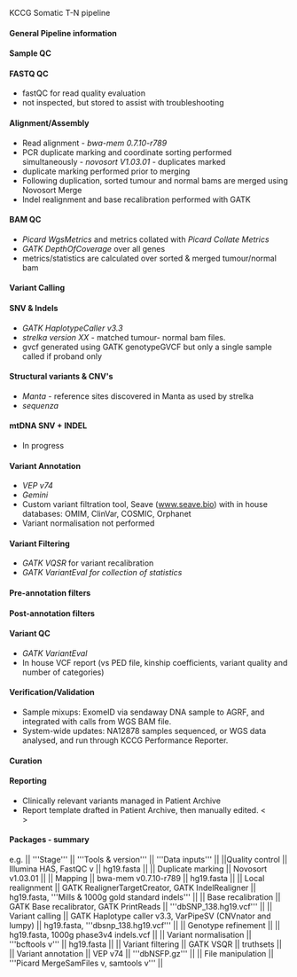  KCCG Somatic T-N pipeline

#### General Pipeline information


#### Sample QC

#### FASTQ QC

 * fastQC for read quality evaluation
 * not inspected, but stored to assist with troubleshooting

#### Alignment/Assembly

 * Read alignment - _bwa-mem 0.7.10-r789_
 * PCR duplicate marking and coordinate sorting performed simultaneously - _novosort V1.03.01_ - duplicates marked
 * duplicate marking performed prior to merging
 * Following duplication, sorted tumour and normal bams are merged using Novosort Merge
 * Indel realignment and base recalibration performed with GATK

#### BAM QC

 * _Picard WgsMetrics_ and metrics collated with _Picard Collate Metrics_
 * _GATK DepthOfCoverage_ over all genes
 * metrics/statistics are calculated over sorted & merged tumour/normal bam

#### Variant Calling

#### SNV & Indels 

 * _GATK HaplotypeCaller v3.3_
 * _strelka version XX_ - matched tumour- normal bam files.
 * gvcf generated using GATK genotypeGVCF but only a single sample called if proband only

#### Structural variants & CNV's 
 * _Manta_ - reference sites discovered in Manta as used by strelka
 * _sequenza_

#### mtDNA SNV + INDEL 
 * In progress

#### Variant Annotation

 * _VEP v74_
 * _Gemini_
 * Custom variant filtration tool, Seave (www.seave.bio) with in house databases: OMIM, ClinVar, COSMIC, Orphanet
 * Variant normalisation not performed

#### Variant Filtering

 * _GATK VQSR_ for variant recalibration
 * _GATK VariantEval for collection of statistics_

#### Pre-annotation filters 

#### Post-annotation filters 

#### Variant QC

 * _GATK VariantEval_
 * In house VCF report (vs PED file, kinship coefficients, variant quality and number of categories)

#### Verification/Validation

 * Sample mixups: ExomeID via sendaway DNA sample to AGRF, and integrated with calls from WGS BAM file.
 * System-wide updates: NA12878 samples sequenced, or WGS data analysed, and run through KCCG Performance Reporter.

#### Curation


#### Reporting

 * Clinically relevant variants managed in Patient Archive
 * Report template drafted in Patient Archive, then manually edited.
<<BR>>

#### Packages - summary

e.g.
|| '''Stage''' || '''Tools & version''' || '''Data inputs''' ||
||Quality control || Illumina HAS, FastQC v || hg19.fasta ||
|| Duplicate marking || Novosort v1.03.01 ||
|| Mapping || bwa-mem v0.7.10-r789 || hg19.fasta ||
|| Local realignment || GATK RealignerTargetCreator, GATK IndelRealigner || hg19.fasta, '''Mills & 1000g gold standard indels''' ||
|| Base recalibration || GATK Base recalibrator, GATK PrintReads || '''dbSNP_138.hg19.vcf''' ||
|| Variant calling || GATK Haplotype caller v3.3, VarPipeSV (CNVnator and lumpy) || hg19.fasta, '''dbsnp_138.hg19.vcf''' ||
|| Genotype refinement ||  || hg19.fasta, 1000g phase3v4 indels.vcf ||
|| Variant normalisation || '''bcftools v''' || hg19.fasta ||
|| Variant filtering || GATK VSQR || truthsets ||
|| Variant annotation || VEP v74 || '''dbNSFP.gz''' ||
|| File manipulation || '''Picard MergeSamFiles v, samtools v''' ||
